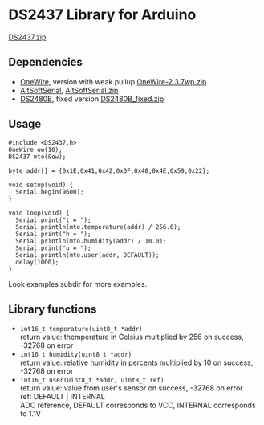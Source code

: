 # DS2437 Library for Arduino

[DS2437.zip](https://github.com/honechko/DS2437/raw/main/Arduino/download/DS2437.zip)

## Dependencies

* [OneWire](https://www.pjrc.com/teensy/td_libs_OneWire.html), version with weak pullup [OneWire-2.3.7wp.zip](https://github.com/honechko/DS2437/raw/main/Arduino/download/OneWire-2.3.7wp.zip)
* [AltSoftSerial](https://www.pjrc.com/teensy/td_libs_AltSoftSerial.html), [AltSoftSerial.zip](https://github.com/honechko/DS2480/raw/main/Arduino/download/AltSoftSerial.zip)
* [DS2480B](https://github.com/collin80/DS2480B), fixed version [DS2480B_fixed.zip](https://github.com/honechko/DS2480/raw/main/Arduino/download/DS2480B_fixed.zip)

## Usage

```
#include <DS2437.h>
OneWire ow(10);
DS2437 mto(&ow);

byte addr[] = {0x1E,0x41,0x42,0x0F,0x48,0x4E,0x59,0x22};

void setup(void) {
  Serial.begin(9600);
}

void loop(void) {
  Serial.print("t = ");
  Serial.println(mto.temperature(addr) / 256.0);
  Serial.print("h = ");
  Serial.println(mto.humidity(addr) / 10.0);
  Serial.print("u = ");
  Serial.println(mto.user(addr, DEFAULT));
  delay(1000);
}
```

Look examples subdir for more examples.

## Library functions

* ```int16_t temperature(uint8_t *addr)```  
  return value: themperature in Celsius multiplied by 256 on success, -32768 on error  
* ```int16_t humidity(uint8_t *addr)```  
  return value: relative humidity in percents multiplied by 10 on success, -32768 on error  
* ```int16_t user(uint8_t *addr, uint8_t ref)```  
  return value: value from user's sensor on success, -32768 on error  
  ref: DEFAULT | INTERNAL  
  ADC reference, DEFAULT corresponds to VCC, INTERNAL corresponds to 1.1V  

